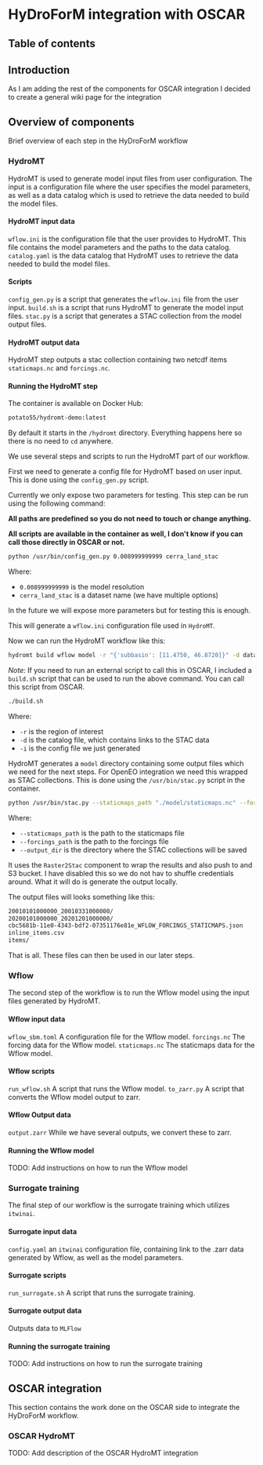 # HyDroForM integration with OSCAR

## Table of contents

## Introduction

As I am adding the rest of the components for OSCAR integration I decided to create a general wiki page for the integration

## Overview of components

Brief overview of each step in the HyDroForM workflow

### HydroMT

HydroMT is used to generate model input files from user configuration. The input is a configuration file where the user specifies the model parameters, as well as a data catalog which is used to retrieve the data needed to build the model files.

#### HydroMT input data

`wflow.ini` is the configuration file that the user provides to HydroMT. This file contains the model parameters and the paths to the data catalog.
`catalog.yaml` is the data catalog that HydroMT uses to retrieve the data needed to build the model files.

#### Scripts

`config_gen.py` is a script that generates the `wflow.ini` file from the user input.
`build.sh` is a script that runs HydroMT to generate the model input files.
`stac.py` is a script that generates a STAC collection from the model output files.

#### HydroMT output data

HydroMT step outputs a stac collection containing two netcdf items `staticmaps.nc` and `forcings.nc`.

#### Running the HydroMT step

The container is available on Docker Hub:

```bash
potato55/hydromt-demo:latest
```

By default it starts in the `/hydromt` directory. Everything happens here so there is no need to `cd` anywhere.

We use several steps and scripts to run the HydroMT part of our workflow.

First we need to generate a config file for HydroMT based on user input. This is done using the `config_gen.py` script.

Currently we only expose two parameters for testing. This step can be run using the following command:

**All paths are predefined so you do not need to touch or change anything.**

**All scripts are available in the container as well, I don't know if you can call those directly in OSCAR or not.**

```bash
python /usr/bin/config_gen.py 0.008999999999 cerra_land_stac
```

Where:

- `0.008999999999` is the model resolution
- `cerra_land_stac` is a dataset name (we have multiple options)

In the future we will expose more parameters but for testing this is enough.

This will generate a `wflow.ini` configuration file used in `HydroMT`.

Now we can run the HydroMT workflow like this:

```bash
hydromt build wflow model -r "{'subbasin': [11.4750, 46.8720]}" -d data_catalog.yaml -i wflow.ini -vvv
```

*Note*: If you need to run an external script to call this in OSCAR, I included a `build.sh` script that can be used to run the above command. You can call this script from OSCAR.

```bash
./build.sh
```

Where:

- `-r` is the region of interest
- `-d` is the catalog file, which contains links to the STAC data
- `-i` is the config file we just generated

HydroMT generates a `model` directory containing some output files which we need for the next steps. For OpenEO integration we need this wrapped as STAC collections. This is done using the `/usr/bin/stac.py` script in the container.

```bash
python /usr/bin/stac.py --staticmaps_path "./model/staticmaps.nc" --forcings_path "./model/forcings.nc" --output_dir "./model/stac"
```

Where:

- `--staticmaps_path` is the path to the staticmaps file
- `--forcings_path` is the path to the forcings file
- `--output_dir` is the directory where the STAC collections will be saved

It uses the `Raster2Stac` component to wrap the results and also push to and S3 bucket. I have disabled this so we do not hav to shuffle credentials around. What it will do is generate the output locally.

The output files will looks something like this:

```bash
20010101000000_20010331000000/
20200101000000_20201201000000/
cbc5681b-11e0-4343-bdf2-07351176e81e_WFLOW_FORCINGS_STATICMAPS.json
inline_items.csv
items/
```

That is all. These files can then be used in our later steps.

### Wflow

The second step of the workflow is to run the Wflow model using the input files generated by HydroMT.

#### Wflow input data

`wflow_sbm.toml` A configuration file for the Wflow model.
`forcings.nc` The forcing data for the Wflow model.
`staticmaps.nc` The staticmaps data for the Wflow model.

#### Wflow scripts

`run_wflow.sh` A script that runs the Wflow model.
`to_zarr.py` A script that converts the Wflow model output to zarr.

#### Wflow Output data

`output.zarr` While we have several outputs, we convert these to zarr.

#### Running the Wflow model

TODO: Add instructions on how to run the Wflow model

### Surrogate training

The final step of our workflow is the surrogate training which utilizes `itwinai`.

#### Surrogate input data

`config.yaml` an `itwinai` configuration file, containing link to the .zarr data generated by Wflow, as well as the model parameters.

#### Surrogate scripts

`run_surrogate.sh` A script that runs the surrogate training.

#### Surrogate output data

Outputs data to `MLFlow`

#### Running the surrogate training

TODO: Add instructions on how to run the surrogate training

## OSCAR integration

This section contains the work done on the OSCAR side to integrate the HyDroForM workflow.

### OSCAR HydroMT

TODO: Add description of the OSCAR HydroMT integration
